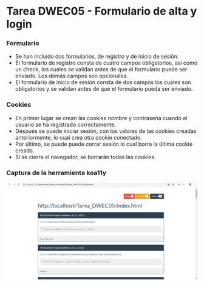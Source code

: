 # Tarea DWEC05 - Formulario de alta y login
### Formulario
- Se han incluído dos formularios, de registro y de inicio de sesión.
- El formulario de registro consta de cuatro campos obligatorios, así como un check, los cuales se validan antes de que el formulario puede ser enviado. Los demás campos son opcionales.
- El formulario de inicio de sesión consta de dos campos los cuales son obligatorios y se validan antes de que el formulario pueda ser enviado.

### Cookies
- En primer lugar se crean las cookies nombre y contraseña cuando el usuario se ha registrado correctamente.
- Después se puede iniciar sesión, con los valores de las cookies creadas anteriormente, lo cual crea otra cookie conectado.
- Por último, se puede puede cerrar sesión lo cual borra la última cookie creada.
- Si se cierra el navegador, se borrarán todas las cookies.

### Captura de la herramienta koa11y
<img src="img/captura-koa11y.png">